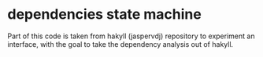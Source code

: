 dependencies state machine
========

Part of this code is taken from hakyll (jaspervdj) repository to experiment an interface, with the goal to take the dependency analysis out of hakyll.


